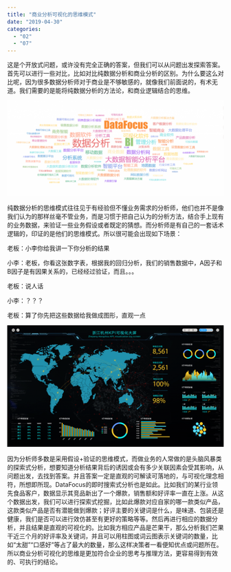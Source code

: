 ```yaml
---
title: "商业分析可视化的思维模式"
date: "2019-04-30"
categories: 
  - "02"
  - "07"
---
```


这是个开放式问题，或许没有完全正确的答案，但我们可以从问题出发探索答案。首先可以进行一些对比，比如对比纯数据分析和商业分析的区别。为什么要这么对比呢，因为很多数据分析师对于商业是不够敏感的，就像我们前面说的，有术无道。我们需要的是能将纯数据分析的方法论，和商业逻辑结合的思维。

![](images/微信截图_20190124175358-1024x450.png)

纯数据分析的思维模式往往见于有经验但不懂业务需求的分析师，他们也并不是像我们认为的那样丝毫不管业务，而是习惯于把自己认为的分析方法，结合手上现有的业务数据，来验证一些业务假设或者既定的猜想。而分析师是有自己的一套话术逻辑的，印证的是他们的思维模式。所以很可能会出现如下场景：

老板：小李你给我讲一下你分析的结果

小李：老板，你看这张数字表，根据我的回归分析，我们的销售数据中，A因子和B因子是有因果关系的，已经经过验证，而且。。。

老板：说人话

小李：？？？

老板：算了你先把这些数据给我做成图形，直观一点

![](images/daping-08-2-1024x575.png)

因为分析师多数是采用假设+验证的思维模式，而做业务的人常做的是头脑风暴类的探索式分析，想要知道分析结果背后的诱因或会有多少关联因素会受其影响，从问题出发，去找到答案。并且答案一定是直观的可解读可落地的，与可视化理念相符，所想即所现。DataFocus的即时搜索式分析也是如此。比如我们的某行业领先食品客户，数据显示其竞品新出了一个爆款，销售额和好评率一直在上涨。从这个数据出发，我们可以进行探索式挖掘，比如此爆款对应自家的哪一款类似产品，这款类似产品是否有潜能做到爆款；好评主要的关键词是什么，是味道、包装还是健康，我们是否可以进行效仿甚至有更好的策略等等。然后再进行相应的数据分析，并且结果是直观的可视化的。比如我方相应产品是芒果干，那么分析我们芒果干近三个月的好评率及关键词，并且可以用柱图或词云图表示关键词的数量，比如“太甜”“口感好”等占了最大的数量，那么这样决策者一看便知优点或问题所在。所以商业分析可视化的思维是更加符合企业的思考与推理方法，更容易得到有效的、可执行的结论。
